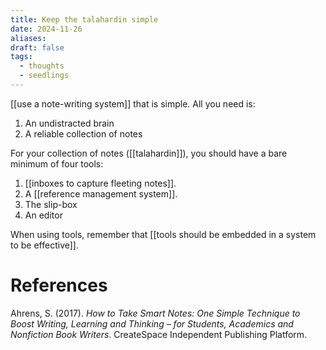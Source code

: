 ```yaml
---
title: Keep the talahardin simple
date: 2024-11-26
aliases: 
draft: false
tags:
  - thoughts
  - seedlings
---
```

[[use a note-writing system]] that is simple. All you need is:

1. An undistracted brain
2. A reliable collection of notes

For your collection of notes ([[talahardin]]), you should have a bare minimum of four tools:

1. [[inboxes to capture fleeting notes]].
2. A [[reference management system]].
3. The slip-box
4. An editor

When using tools, remember that [[tools should be embedded in a system to be effective]].

# References

Ahrens, S. (2017). *How to Take Smart Notes: One Simple Technique to Boost Writing, Learning and Thinking – for Students, Academics and Nonfiction Book Writers*. CreateSpace Independent Publishing Platform.